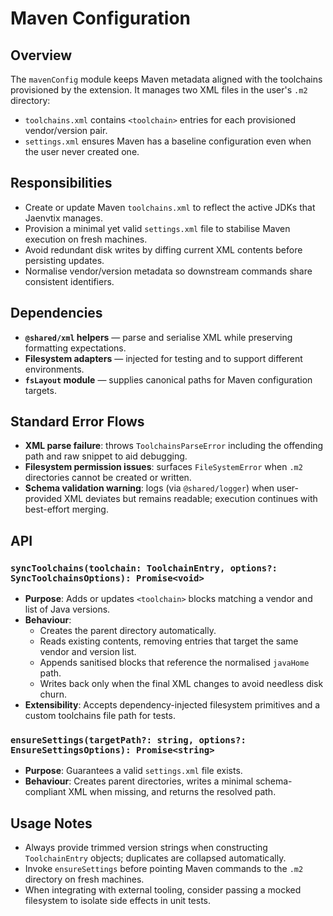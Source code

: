 # Maven Configuration

## Overview

The `mavenConfig` module keeps Maven metadata aligned with the toolchains provisioned by the extension. It manages two XML files in the user's `.m2` directory:

- `toolchains.xml` contains `<toolchain>` entries for each provisioned vendor/version pair.
- `settings.xml` ensures Maven has a baseline configuration even when the user never created one.

## Responsibilities

- Create or update Maven `toolchains.xml` to reflect the active JDKs that Jaenvtix manages.
- Provision a minimal yet valid `settings.xml` file to stabilise Maven execution on fresh machines.
- Avoid redundant disk writes by diffing current XML contents before persisting updates.
- Normalise vendor/version metadata so downstream commands share consistent identifiers.

## Dependencies

- **`@shared/xml` helpers** — parse and serialise XML while preserving formatting expectations.
- **Filesystem adapters** — injected for testing and to support different environments.
- **`fsLayout` module** — supplies canonical paths for Maven configuration targets.

## Standard Error Flows

- **XML parse failure**: throws `ToolchainsParseError` including the offending path and raw snippet to aid debugging.
- **Filesystem permission issues**: surfaces `FileSystemError` when `.m2` directories cannot be created or written.
- **Schema validation warning**: logs (via `@shared/logger`) when user-provided XML deviates but remains readable; execution continues with best-effort merging.

## API

### `syncToolchains(toolchain: ToolchainEntry, options?: SyncToolchainsOptions): Promise<void>`
- **Purpose**: Adds or updates `<toolchain>` blocks matching a vendor and list of Java versions.
- **Behaviour**:
  - Creates the parent directory automatically.
  - Reads existing contents, removing entries that target the same vendor and version list.
  - Appends sanitised blocks that reference the normalised `javaHome` path.
  - Writes back only when the final XML changes to avoid needless disk churn.
- **Extensibility**: Accepts dependency-injected filesystem primitives and a custom toolchains file path for tests.

### `ensureSettings(targetPath?: string, options?: EnsureSettingsOptions): Promise<string>`
- **Purpose**: Guarantees a valid `settings.xml` file exists.
- **Behaviour**: Creates parent directories, writes a minimal schema-compliant XML when missing, and returns the resolved path.

## Usage Notes

- Always provide trimmed version strings when constructing `ToolchainEntry` objects; duplicates are collapsed automatically.
- Invoke `ensureSettings` before pointing Maven commands to the `.m2` directory on fresh machines.
- When integrating with external tooling, consider passing a mocked filesystem to isolate side effects in unit tests.
